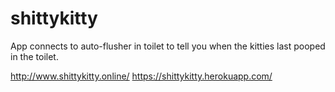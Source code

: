 # shittykitty
App connects to auto-flusher in toilet to tell you when the kitties last pooped in the toilet.

http://www.shittykitty.online/
https://shittykitty.herokuapp.com/

